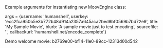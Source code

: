 Example arguments for instantiating new MoovEngine class:

args = {username: 'humanshell', userkey: 'ecc2fca950b5e3b772b48d914a2357a645aca2bed8bf0569b7bd72e9', title: 'My Sample Movie', blurb: 'A sample movie just to test encoding', sourcefile: '', callbackurl: 'humanshell.net/encode_complete'}


Demo welcome movie: b2769e00-bf14-11e0-89cc-12313d00d542
